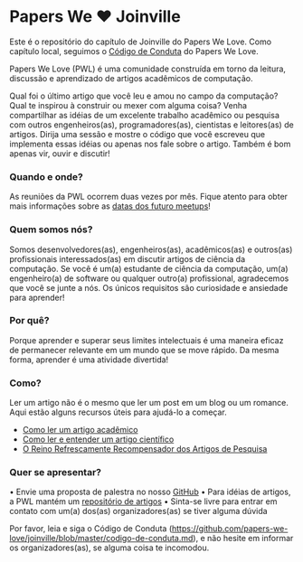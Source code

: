 # Papers We ❤️ Joinville

Este é o repositório do capítulo de Joinville do Papers We Love.
Como capítulo local, seguimos o [Código de Conduta](https://github.com/papers-we-love/joinville/blob/master/code-of-conduct.md) do Papers We Love.

Papers We Love (PWL) é uma comunidade construída em torno da leitura, discussão e aprendizado de artigos acadêmicos de computação.

Qual foi o último artigo que você leu e amou no campo da computação?
Qual te inspirou à construir ou mexer com alguma coisa?
Venha compartilhar as idéias de um excelente trabalho acadêmico ou pesquisa com outros engenheiros(as),
programadores(as), cientistas e leitores(as) de artigos. Dirija uma sessão e mostre o código que você escreveu que
implementa essas idéias ou apenas nos fale sobre o artigo. Também é bom apenas vir, ouvir e discutir!

### Quando e onde?

As reuniões da PWL ocorrem duas vezes por mês.
Fique atento para obter mais informações sobre as [datas dos futuro meetups](https://www.meetup.com/pt-BR/papers-we-love-joinville/events/)!

### Quem somos nós?

Somos desenvolvedores(as), engenheiros(as), acadêmicos(as) e outros(as) profissionais interessados(as) ​​em discutir artigos de ciência da computação.
Se você é um(a) estudante de ciência da computação, um(a) engenheiro(a) de software ou qualquer outro(a) profissional,
agradecemos que você se junte a nós. Os únicos requisitos são curiosidade e ansiedade para aprender!

### Por quê?

Porque aprender e superar seus limites intelectuais é uma maneira eficaz de permanecer relevante em um mundo que se move rápido.
Da mesma forma, aprender é uma atividade divertida!

### Como?

Ler um artigo não é o mesmo que ler um post em um blog ou um romance. Aqui estão alguns recursos úteis para ajudá-lo a começar.

* [Como ler um artigo acadêmico](http://organizationsandmarkets.com/2010/08/31/how-to-read-an-academic-article/)
* [Como ler e entender um artigo científico](http://violentmetaphors.com/2013/08/25/how-to-read-and-understand-a-scientific-paper-2/)
* [O Reino Refrescamente Recompensador dos Artigos de Pesquisa](https://www.youtube.com/watch?v=8eRx5Wo3xYA)

### Quer se apresentar?

• Envie uma proposta de palestra no nosso [GitHub](https://github.com/papers-we-love/joinville/issues/new)
• Para idéias de artigos, a PWL mantém um [repositório de artigos](https://github.com/papers-we-love/papers-we-love)
• Sinta-se livre para entrar em contato com um(a) dos(as) organizadores(as) se tiver alguma dúvida

Por favor, leia e siga o Código de Conduta (https://github.com/papers-we-love/joinville/blob/master/codigo-de-conduta.md),
e não hesite em informar os organizadores(as), se alguma coisa te incomodou.
